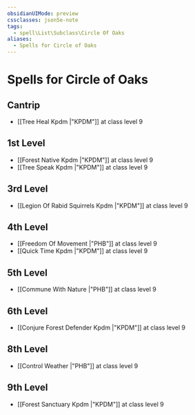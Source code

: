```yaml
---
obsidianUIMode: preview
cssclasses: json5e-note
tags:
  - spell\List\Subclass\Circle Of Oaks
aliases:
  - Spells for Circle of Oaks
---
```

# Spells for Circle of Oaks

## Cantrip

- [[Tree Heal Kpdm \|"KPDM"]] at class level 9

## 1st Level

- [[Forest Native Kpdm \|"KPDM"]] at class level 9
- [[Tree Speak Kpdm \|"KPDM"]] at class level 9

## 3rd Level

- [[Legion Of Rabid Squirrels Kpdm \|"KPDM"]] at class level 9

## 4th Level

- [[Freedom Of Movement \|"PHB"]] at class level 9
- [[Quick Time Kpdm \|"KPDM"]] at class level 9

## 5th Level

- [[Commune With Nature \|"PHB"]] at class level 9

## 6th Level

- [[Conjure Forest Defender Kpdm \|"KPDM"]] at class level 9

## 8th Level

- [[Control Weather \|"PHB"]] at class level 9

## 9th Level

- [[Forest Sanctuary Kpdm \|"KPDM"]] at class level 9
